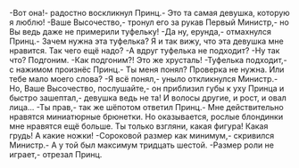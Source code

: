   -Вот она!- радостно воскликнул Принц.- Это та самая девушка, которую я люблю!
-Ваше Высочество,- тронул его за рукав Первый Министр,- но Вы ведь даже не примерили туфельку!
-Да ну, ерунда,- отмахнулся Принц.- Зачем нужна эта туфелька? Я и так вижу, что эта девушка мне нравится. Так чего ещё надо?
-А вдруг туфелька не подходит?
-Ну так что? Подгоним.
-Как подгоним?! Это же хрусталь!
-Туфелька подходит,- с нажимом произнёс Принц.- Ты меня понял? Проверка не нужна. Или тебе мало моего слова?
-Я всё понял,- уныло откликнулся Министр.- Но, Ваше Высочество, послушайте,- он приблизил губы к уху Принца и быстро зашептал,- девушка ведь не та! И волосы другие, и рост, и овал лица...
-Ты прав,- так же шёпотом ответил Принц.- Мне действительно нравятся миниатюрные брюнетки. Но оказывается, рослые блондинки мне нравятся ещё больше. Ты только взгляни, какая фигура! Какая грудь! А какие ножки!
-Сороковой размер как минимум,- скривился Министр.- А у той был максимум тридцать шестой.
-Размер роли не играет,- отрезал Принц.    